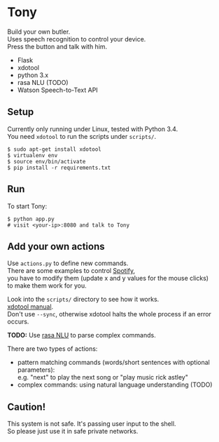 # Tony

Build your own butler.  
Uses speech recognition to control your device.  
Press the button and talk with him.

- Flask
- xdotool
- python 3.x
- rasa NLU (TODO)
- Watson Speech-to-Text API

## Setup

Currently only running under Linux, tested with Python 3.4.  
You need `xdotool` to run the scripts under `scripts/`.

    $ sudo apt-get install xdotool
    $ virtualenv env
    $ source env/bin/activate
    $ pip install -r requirements.txt

## Run

To start Tony:

    $ python app.py
    # visit <your-ip>:8080 and talk to Tony

## Add your own actions

Use `actions.py` to define new commands.  
There are some examples to control [Spotify](https://github.com/samuelantonioli/spotify-for-linux),  
you have to modify them (update x and y values for the mouse clicks)  
to make them work for you.  

Look into the `scripts/` directory to see how it works.  
[xdotool manual](http://www.semicomplete.com/projects/xdotool/xdotool.xhtml).  
Don't use `--sync`, otherwise xdotool halts the whole process if an error occurs.  

**TODO:** Use [rasa NLU](https://github.com/golastmile/rasa_nlu) to parse complex commands.  

There are two types of actions:

- pattern matching commands (words/short sentences with optional parameters):  
  e.g. "next" to play the next song or "play music rick astley"
- complex commands: using natural language understanding (TODO)

## Caution!

This system is not safe. It's passing user input to the shell.  
So please just use it in safe private networks.
